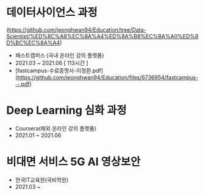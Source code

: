 # 데이터사이언스 과정  
(https://github.com/jeonghwan94/Education/tree/Data-Scientist/%ED%8C%A8%EC%8A%A4%ED%8A%B8%EC%BA%A0%ED%8D%BC%EC%8A%A4)

- 패스트캠퍼스 (국내 온라인 강의 플랫폼)
- 2021.03 ~ 2021.06 [ 113시간 ]
- [fastcampus-수료증명서-이정환.pdf] (https://github.com/jeonghwan94/Education/files/6736954/fastcampus-.-.pdf)

# Deep Learning 심화 과정
- Coursera(해외 온라인 강의 플랫폼)
- 2021.01 ~ 2021.06

# 비대면 서비스 5G AI 영상보안
- 한국IT교육원(국비학원)
- 2021.03 ~ 
